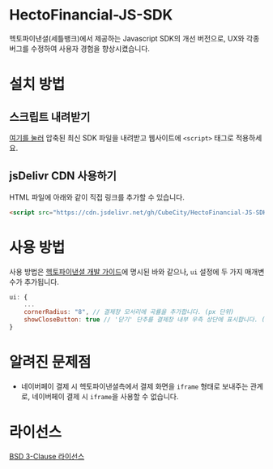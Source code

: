 # HectoFinancial-JS-SDK
헥토파이낸셜(세틀뱅크)에서 제공하는 Javascript SDK의 개선 버전으로, UX와 각종 버그를 수정하여 사용자 경험을 향상시켰습니다.

# 설치 방법
## 스크립트 내려받기
   [여기를 눌러](https://cdn.jsdelivr.net/gh/CubeCity/HectoFinancial-JS-SDK/dist/HectoPG.min.js) 압축된 최신 SDK 파일을 내려받고 웹사이트에 `<script>` 태그로 적용하세요.

## jsDelivr CDN 사용하기
   HTML 파일에 아래와 같이 직접 링크를 추가할 수 있습니다.
   ```html
   <script src="https://cdn.jsdelivr.net/gh/CubeCity/HectoFinancial-JS-SDK/dist/HectoPG.min.js"></script>
   ```

# 사용 방법
사용 방법은 [헥토파이낸셜 개발 가이드](https://develop.sbsvc.online/16/onlineDocList.do)에 명시된 바와 같으나, `ui` 설정에 두 가지 매개변수가 추가됩니다.
```js
ui: {
    ...
    cornerRadius: "8", // 결제창 모서리에 곡률을 추가합니다. (px 단위)
    showCloseButton: true // '닫기' 단추를 결제창 내부 우측 상단에 표시합니다. (페이코 등 '닫기' 단추가 없는 결제 수단에 사용)
}
```

# 알려진 문제점
 * 네이버페이 결제 시 헥토파이낸셜측에서 결제 화면을 `iframe` 형태로 보내주는 관계로, 네이버페이 결제 시 `iframe`을 사용할 수 없습니다.

# 라이선스
[BSD 3-Clause 라이선스](https://github.com/CubeCity/HectoFinancial-JS-SDK/blob/main/LICENSE)